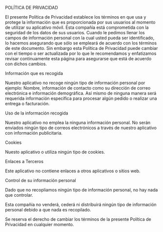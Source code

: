 POLÍTICA DE PRIVACIDAD

El presente Política de Privacidad establece los términos en que  usa y protege la información que es proporcionada por sus usuarios al momento de utilizar su aplicativo móvil. Esta compañía está comprometida con la seguridad de los datos de sus usuarios. Cuando le pedimos llenar los campos de información personal con la cual usted pueda ser identificado, lo hacemos asegurando que sólo se empleará de acuerdo con los términos de este documento. Sin embargo esta Política de Privacidad puede cambiar con el tiempo o ser actualizada por lo que le recomendamos y enfatizamos revisar continuamente esta página para asegurarse que está de acuerdo con dichos cambios.

Información que es recogida

Nuestro aplicativo no recoge ningún tipo de  información personal por ejemplo: Nombre,  información de contacto como su dirección de correo electrónica e información demográfica. Así mismo de ninguna manera será requerida información específica para procesar algún pedido o realizar una entrega o facturación.

Uso de la información recogida

Nuestro aplicativo no emplea la ninguna información personal.  No serán enviados ningún tipo de correos electrónicos a través de nuestro aplicativo con información publicitaria.

Cookies

Nuesto aplicativo o utiliza ningún tipo de cookies.

Enlaces a Terceros

Este aplicativo no contiene enlaces a otros aplicativos o sitios web.

Control de su información personal

Dado que no recopliamos ningún tipo de información personal, no hay nada que controlar.

Esta compañía no venderá, cederá ni distribuirá ningún tipo de información personal debido a que nada es recopilado.

Se reserva el derecho de cambiar los términos de la presente Política de Privacidad en cualquier momento.